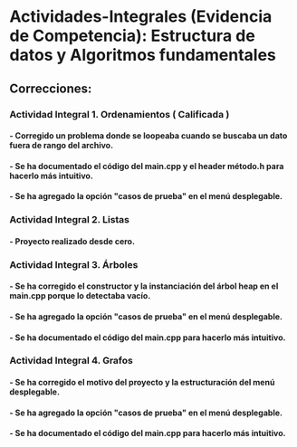 # Actividades-Integrales (Evidencia de Competencia): Estructura de datos y Algoritmos fundamentales

## Correcciones: 

### Actividad Integral 1. Ordenamientos ( Calificada )

#### - Corregido un problema donde se loopeaba cuando se buscaba un dato fuera de rango del archivo.

#### - Se ha documentado el código del main.cpp y el header método.h para hacerlo más intuitivo.

#### - Se ha agregado la opción "casos de prueba" en el menú desplegable.

### Actividad Integral 2. Listas

#### - Proyecto realizado desde cero.

### Actividad Integral 3. Árboles

#### - Se ha corregido el constructor y la instanciación del árbol heap en el main.cpp porque lo detectaba vacío.

#### - Se ha agregado la opción "casos de prueba" en el menú desplegable.

#### - Se ha documentado el código del main.cpp para hacerlo más intuitivo.

### Actividad Integral 4. Grafos

#### - Se ha corregido el motivo del proyecto y la estructuración del menú desplegable.

#### - Se ha agregado la opción "casos de prueba" en el menú desplegable.

#### - Se ha documentado el código del main.cpp para hacerlo más intuitivo.
